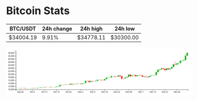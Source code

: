 # Bitcoin Stats

BTC/USDT|24h change|24h high|24h low|
|---|---|---|---|
|$34004.19|9.91%|$34778.11|$30300.00|

<img src="./chart.svg">
